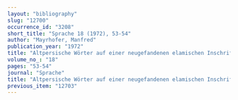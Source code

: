 ```yaml
---
layout: "bibliography"
slug: "12700"
occurrence_id: "3208"
short_title: "Sprache 18 (1972), 53-54"
author: "Mayrhofer, Manfred"
publication_year: "1972"
title: "Altpersische Wörter auf einer neugefandenen elamischen Inschrift"
volume_no_: "18"
pages: "53-54"
journal: "Sprache"
title: "Altpersische Wörter auf einer neugefandenen elamischen Inschrift"
previous_item: "12703"
---
```

